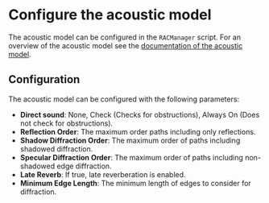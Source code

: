 # Configure the acoustic model

The acoustic model can be configured in the `RACManager` script. For an overview of the acoustic model see the [documentation of the acoustic model](../overview/model.md).

## Configuration

The acoustic model can be configured with the following parameters:

- **Direct sound**: None, Check (Checks for obstructions), Always On (Does not check for obstructions).
- **Reflection Order**: The maximum order paths including only reflections.
- **Shadow Diffraction Order**: The maximum order of paths including shadowed diffraction.
- **Specular Diffraction Order**: The maximum order of paths including non-shadowed edge diffraction.
- **Late Reverb**: If true, late reverberation is enabled.
- **Minimum Edge Length**: The minimum length of edges to consider for diffraction.